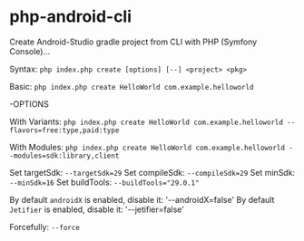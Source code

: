 # php-android-cli
Create Android-Studio gradle project  from CLI with PHP (Symfony Console)...

Syntax: `php index.php create [options] [--] <project> <pkg>`

Basic: `php index.php create HelloWorld com.example.helloworld`


-OPTIONS

With Variants: `php index.php create HelloWorld com.example.helloworld --flavors=free:type,paid:type`

With Modules: `php index.php create HelloWorld com.example.helloworld --modules=sdk:library,client`

Set targetSdk: `--targetSdk=29`
Set compileSdk: `--compileSdk=29`
Set minSdk: `--minSdk=16`
Set buildTools: `--buildTools="29.0.1"`

By default `androidX` is enabled, disable it: '--androidX=false'
By default `Jetifier` is enabled, disable it: '--jetifier=false'

Forcefully: `--force`
